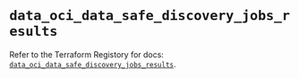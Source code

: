 # `data_oci_data_safe_discovery_jobs_results`

Refer to the Terraform Registory for docs: [`data_oci_data_safe_discovery_jobs_results`](https://registry.terraform.io/providers/oracle/oci/6.18.0/docs/data-sources/data_safe_discovery_jobs_results).
